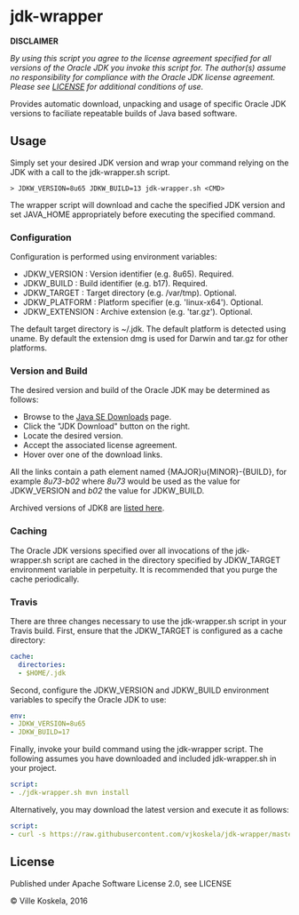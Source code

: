 jdk-wrapper
===========

__DISCLAIMER__

_By using this script you agree to the license agreement specified for all
versions of the Oracle JDK you invoke this script for. The author(s) assume no
responsibility for compliance with the Oracle JDK license agreement. Please see [LICENSE](LICENSE) for additional conditions of use._

Provides automatic download, unpacking and usage of specific Oracle JDK versions to faciliate repeatable builds of Java based software.

Usage
-----

Simply set your desired JDK version and wrap your command relying on the JDK
with a call to the jdk-wrapper.sh script.

    > JDKW_VERSION=8u65 JDKW_BUILD=13 jdk-wrapper.sh <CMD>

The wrapper script will download and cache the specified JDK version and set JAVA_HOME appropriately before executing the specified command.

### Configuration

Configuration is performed using environment variables:

* JDKW_VERSION : Version identifier (e.g. 8u65). Required.
* JDKW_BUILD : Build identifier (e.g. b17). Required.
* JDKW_TARGET : Target directory (e.g. /var/tmp). Optional.
* JDKW_PLATFORM : Platform specifier (e.g. 'linux-x64'). Optional.
* JDKW_EXTENSION : Archive extension (e.g. 'tar.gz'). Optional.

The default target directory is ~/.jdk.
The default platform is detected using uname.
By default the extension dmg is used for Darwin and tar.gz for other platforms.

### Version and Build

The desired version and build of the Oracle JDK may be determined as follows:

* Browse to the [Java SE Downloads](http://www.oracle.com/technetwork/java/javase/downloads/index.html) page.
* Click the "JDK Download" button on the right.
* Locate the desired version.
* Accept the associated license agreement.
* Hover over one of the download links.

All the links contain a path element named {MAJOR}u{MINOR}-{BUILD}, for example _8u73-b02_ where _8u73_ would be used as the value for JDKW_VERSION and _b02_ the value for JDKW_BUILD.

Archived versions of JDK8 are [listed here](http://www.oracle.com/technetwork/java/javase/downloads/java-archive-javase8-2177648.html).

### Caching

The Oracle JDK versions specified over all invocations of the jdk-wrapper.sh script are cached in the directory specified by JDKW_TARGET environment variable in perpetuity. It is recommended that you purge the cache periodically.

### Travis

There are three changes necessary to use the jdk-wrapper.sh script in your Travis build. First, ensure that the JDKW_TARGET is configured as a cache directory:

```yml
cache:
  directories:
  - $HOME/.jdk
```

Second, configure the JDKW_VERSION and JDKW_BUILD environment variables to specify the Oracle JDK to use:

```yml
env:
- JDKW_VERSION=8u65
- JDKW_BUILD=17
```

Finally, invoke your build command using the jdk-wrapper script. The following assumes you have downloaded and included jdk-wrapper.sh in your project.

```yml
script:
- ./jdk-wrapper.sh mvn install
```

Alternatively, you may download the latest version and execute it as follows:

```yml
script:
- curl -s https://raw.githubusercontent.com/vjkoskela/jdk-wrapper/master/jdk-wrapper.sh | bash /dev/stdin mvn install
```

License
-------

Published under Apache Software License 2.0, see LICENSE

&copy; Ville Koskela, 2016

